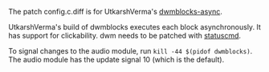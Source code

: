 The patch config.c.diff is for UtkarshVerma's [dwmblocks-async](https://github.com/UtkarshVerma/dwmblocks-async).

UtkarshVerma's build of dwmblocks executes each block asynchronously. It has support for clickability.
dwm needs to be patched with [statuscmd](https://dwm.suckless.org/patches/statuscmd/).

To signal changes to the audio module, run `kill -44 $(pidof dwmblocks)`. The audio module has the update signal 10 (which is the default).
